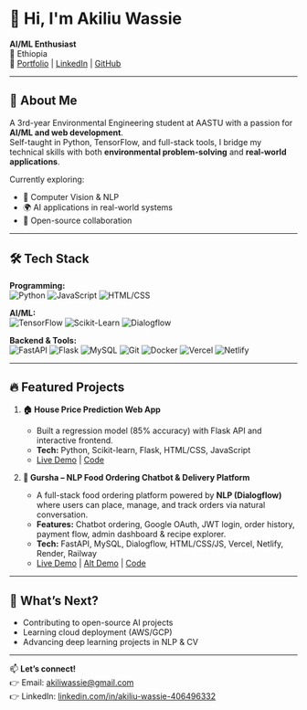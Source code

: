 # 👋 Hi, I'm Akiliu Wassie 

**AI/ML Enthusiast**  
📍 Ethiopia  
🔗 [Portfolio](https://ake544.github.io) | [LinkedIn](https://linkedin.com/in/akiliu-wassie-406496332) | [GitHub](https://github.com/Ake544)  

---

## 🚀 About Me
A 3rd-year Environmental Engineering student at AASTU with a passion for **AI/ML and web development**.  
Self-taught in Python, TensorFlow, and full-stack tools, I bridge my technical skills with both **environmental problem-solving** and **real-world applications**.  

Currently exploring:  
- 🤖 Computer Vision & NLP  
- 🌍 AI applications in real-world systems  
- 👐 Open-source collaboration  

---

## 🛠️ Tech Stack  

**Programming:**  
![Python](https://img.shields.io/badge/Python-3776AB?style=flat&logo=python&logoColor=white)
![JavaScript](https://img.shields.io/badge/JavaScript-F7DF1E?style=flat&logo=javascript&logoColor=black)
![HTML/CSS](https://img.shields.io/badge/HTML5-E34F26?style=flat&logo=html5&logoColor=white)

**AI/ML:**  
![TensorFlow](https://img.shields.io/badge/TensorFlow-FF6F00?style=flat&logo=tensorflow&logoColor=white)
![Scikit-Learn](https://img.shields.io/badge/scikit_learn-F7931E?style=flat&logo=scikit-learn&logoColor=white)
![Dialogflow](https://img.shields.io/badge/Dialogflow-FF9800?style=flat&logo=dialogflow&logoColor=white)

**Backend & Tools:**  
![FastAPI](https://img.shields.io/badge/FastAPI-009688?style=flat&logo=fastapi&logoColor=white)
![Flask](https://img.shields.io/badge/Flask-000000?style=flat&logo=flask&logoColor=white)
![MySQL](https://img.shields.io/badge/MySQL-4479A1?style=flat&logo=mysql&logoColor=white)
![Git](https://img.shields.io/badge/Git-F05032?style=flat&logo=git&logoColor=white)
![Docker](https://img.shields.io/badge/Docker-2496ED?style=flat&logo=docker&logoColor=white)
![Vercel](https://img.shields.io/badge/Vercel-000000?style=flat&logo=vercel&logoColor=white)
![Netlify](https://img.shields.io/badge/Netlify-00C7B7?style=flat&logo=netlify&logoColor=white)

---

## 🔥 Featured Projects  

1. **🏠 House Price Prediction Web App**  
   - Built a regression model (85% accuracy) with Flask API and interactive frontend.  
   - **Tech:** Python, Scikit-learn, Flask, HTML/CSS, JavaScript  
   - [Live Demo](https://ake544-bhp-app.hf.space) | [Code](https://github.com/Ake544/house-price-prediction)  

2. **🍴 Gursha – NLP Food Ordering Chatbot & Delivery Platform**  
   - A full-stack food ordering platform powered by **NLP (Dialogflow)** where users can place, manage, and track orders via natural conversation.  
   - **Features:** Chatbot ordering, Google OAuth, JWT login, order history, payment flow, admin dashboard & recipe explorer.  
   - **Tech:** FastAPI, MySQL, Dialogflow, HTML/CSS/JS, Vercel, Netlify, Render, Railway  
   - [Live Demo](https://gursha-delivery.netlify.app) | [Alt Demo](https://gursha-food-delivery.vercel.app) | [Code](https://github.com/Ake544/gursha-food-delivery)  

---

## 🌱 What’s Next?  
- Contributing to open-source AI projects  
- Learning cloud deployment (AWS/GCP)  
- Advancing deep learning projects in NLP & CV  

---

📫 **Let’s connect!**  
👉 Email: [akiliwassie@gmail.com](mailto:akiliwassie@gmail.com)  
👉 LinkedIn: [linkedin.com/in/akiliu-wassie-406496332](https://linkedin.com/in/akiliu-wassie-406496332)  
